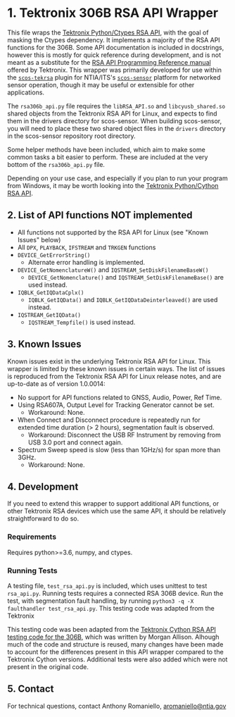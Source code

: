 # 1. Tektronix 306B RSA API Wrapper

This file wraps the [Tektronix Python/Ctypes RSA API](https://github.com/tektronix/RSA_API/tree/master/Python), with the goal of masking the Ctypes dependency. It implements a majority of the RSA API functions for the 306B. Some API documentation is included in docstrings, however this is mostly for quick reference during development, and is not meant as a substitute for the [RSA API Programming Reference manual](https://www.tek.com/spectrum-analyzer/rsa306-manual/rsa306-rsa306b-and-rsa500a-600a-0) offered by Tektronix. This wrapper was primarily developed for use within the [`scos-tekrsa`](https://github.com/ntia/scos-tekrsa) plugin for NTIA/ITS's [`scos-sensor`](https://github.com/ntia/scos-sensor) platform for networked sensor operation, though it may be useful or extensible for other applications.

The `rsa306b_api.py` file requires the `libRSA_API.so` and `libcyusb_shared.so` shared objects from the Tektronix RSA API for Linux, and expects to find them in the drivers directory for scos-sensor. When building scos-sensor, you will need to place these two shared object files in the `drivers` directory in the scos-sensor repository root directory.

Some helper methods have been included, which aim to make some common tasks a bit easier to perform. These are included at the very bottom of the `rsa306b_api.py` file.

Depending on your use case, and especially if you plan to run your program from Windows, it may be worth looking into the [Tektronix Python/Cython RSA API](https://github.com/tektronix/RSA_API/tree/master/Python/Cython%20Version).

## 2. List of API functions NOT implemented

- All functions not supported by the RSA API for Linux (see "Known Issues" below)
- All `DPX`, `PLAYBACK`, `IFSTREAM` and `TRKGEN` functions
- `DEVICE_GetErrorString()`
    - Alternate error handling is implemented.
- `DEVICE_GetNomenclatureW()` and `IQSTREAM_SetDiskFilenameBaseW()`
    - `DEVICE_GetNomenclature()` and `IQSTREAM_SetDiskFilenameBase()` are used instead.
- `IQBLK_GetIQDataCplx()`
    - `IQBLK_GetIQData()` and `IQBLK_GetIQDataDeinterleaved()` are used instead.
- `IQSTREAM_GetIQData()`
    - `IQSTREAM_Tempfile()` is used instead.

## 3. Known Issues

Known issues exist in the underlying Tektronix RSA API for Linux. This wrapper is limited by these known issues in certain ways. The list of issues is reproduced from the Tektronix RSA API for Linux release notes, and are up-to-date as of version 1.0.0014:

- No support for API functions related to GNSS, Audio, Power, Ref Time.
- Using RSA607A, Output Level for Tracking Generator cannot be set.
	- Workaround: None.
- When Connect and Disconnect procedure is repeatedly run for extended time duration (> 2 hours), segmentation fault is observed.
	- Workaround: Disconnect the USB RF Instrument by removing from USB 3.0 port and connect again.
- Spectrum Sweep speed is slow (less than 1GHz/s) for span more than 3GHz.
	- Workaround: None.


## 4. Development

If you need to extend this wrapper to support additional API functions, or other Tektronix RSA devices which use the same API, it should be relatively straightforward to do so.

### Requirements

Requires python>=3.6, numpy, and ctypes.

### Running Tests

A testing file, `test_rsa_api.py` is included, which uses unittest to test `rsa_api.py`. Running tests requires a connected RSA 306B device. Run the test, with segmentation fault handling, by running `python3 -q -X faulthandler test_rsa_api.py`. This testing code was adapted from the Tektronix

This testing code was been adapted from the [Tektronix Cython RSA API testing code for the 306B](https://github.com/tektronix/RSA_API/blob/master/Python/Cython%20Version/test_rsa306b.py), which was written by Morgan Allison. Alhough much of the code and structure is reused, many changes have been made to account for the differences present in this API wrapper compared to the Tektronix Cython versions. Additional tests were also added which were not present in the original code.

## 5. Contact

For technical questions, contact Anthony Romaniello, aromaniello@ntia.gov